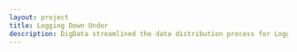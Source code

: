 ```yaml
---
layout: project
title: Logging Down Under
description: DigData streamlined the data distribution process for Logging Down Under
---
```

